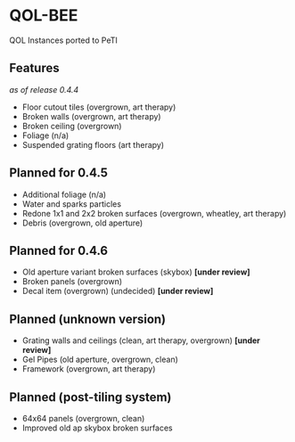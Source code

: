 # QOL-BEE
 QOL Instances ported to PeTI

## Features
*as of release 0.4.4*
- Floor cutout tiles (overgrown, art therapy)
- Broken walls (overgrown, art therapy)
- Broken ceiling (overgrown)
- Foliage (n/a)
- Suspended grating floors (art therapy)

## Planned for 0.4.5
- Additional foliage (n/a)
- Water and sparks particles
- Redone 1x1 and 2x2 broken surfaces (overgrown, wheatley, art therapy)
- Debris (overgrown, old aperture)

## Planned for 0.4.6
- Old aperture variant broken surfaces (skybox) **\[under review\]**
- Broken panels (overgrown)
- Decal item (overgrown) (undecided) **\[under review\]**

## Planned (unknown version)
- Grating walls and ceilings (clean, art therapy, overgrown) **\[under review\]**
- Gel Pipes (old aperture, overgrown, clean)
- Framework (overgrown, art therapy)

## Planned (post-tiling system)
- 64x64 panels (overgrown, clean)
- Improved old ap skybox broken surfaces
